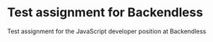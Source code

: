# Test assignment for Backendless
 Test assignment for the JavaScript developer position at Backendless
